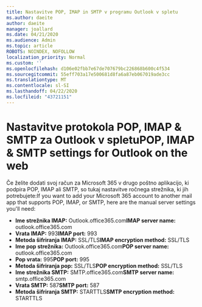 ```yaml
---
title: Nastavitve POP, IMAP in SMTP v programu Outlook v spletu
ms.author: daeite
author: daeite
manager: joallard
ms.date: 04/21/2020
ms.audience: Admin
ms.topic: article
ROBOTS: NOINDEX, NOFOLLOW
localization_priority: Normal
ms.custom: ''
ms.openlocfilehash: d106e02fbb7e67de707679bc226868b600c4f534
ms.sourcegitcommit: 55eff703a17e500681d8fa6a87eb067019ade3cc
ms.translationtype: MT
ms.contentlocale: sl-SI
ms.lasthandoff: 04/22/2020
ms.locfileid: "43721151"
---
```

# <a name="pop-imap--smtp-settings-for-outlook-on-the-web"></a><span data-ttu-id="9158f-102">Nastavitve protokola POP, IMAP & SMTP za Outlook v spletu</span><span class="sxs-lookup"><span data-stu-id="9158f-102">POP, IMAP & SMTP settings for Outlook on the web</span></span>

<span data-ttu-id="9158f-103">Če želite dodati svoj račun za Microsoft 365 v drugo poštno aplikacijo, ki podpira POP, IMAP ali SMTP, so tukaj nastavitve ročnega strežnika, ki jih potrebujete:</span><span class="sxs-lookup"><span data-stu-id="9158f-103">If you want to add your Microsoft 365 account to another mail app that supports POP, IMAP, or SMTP, here are the manual server settings you'll need:</span></span>
  
- <span data-ttu-id="9158f-104">**Ime strežnika IMAP:** Outlook.office365.com</span><span class="sxs-lookup"><span data-stu-id="9158f-104">**IMAP server name:** outlook.office365.com</span></span>
- <span data-ttu-id="9158f-105">**Vrata IMAP:** 993</span><span class="sxs-lookup"><span data-stu-id="9158f-105">**IMAP port:** 993</span></span>
- <span data-ttu-id="9158f-106">**Metoda šifriranja IMAP:** SSL/TLS</span><span class="sxs-lookup"><span data-stu-id="9158f-106">**IMAP encryption method:** SSL/TLS</span></span>
- <span data-ttu-id="9158f-107">**Ime pop strežnika:** Outlook.office365.com</span><span class="sxs-lookup"><span data-stu-id="9158f-107">**POP server name:** outlook.office365.com</span></span>  
- <span data-ttu-id="9158f-108">**Pop vrata:** 995</span><span class="sxs-lookup"><span data-stu-id="9158f-108">**POP port:** 995</span></span>  
- <span data-ttu-id="9158f-109">**Metoda šifriranja pop:** SSL/TLS</span><span class="sxs-lookup"><span data-stu-id="9158f-109">**POP encryption method:** SSL/TLS</span></span>  
- <span data-ttu-id="9158f-110">**Ime strežnika SMTP:** SMTP.office365.com</span><span class="sxs-lookup"><span data-stu-id="9158f-110">**SMTP server name:** smtp.office365.com</span></span>
- <span data-ttu-id="9158f-111">**Vrata SMTP:** 587</span><span class="sxs-lookup"><span data-stu-id="9158f-111">**SMTP port:** 587</span></span>
- <span data-ttu-id="9158f-112">**Metoda šifriranja SMTP:** STARTTLS</span><span class="sxs-lookup"><span data-stu-id="9158f-112">**SMTP encryption method:** STARTTLS</span></span>